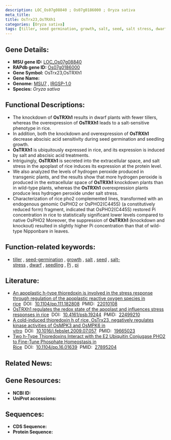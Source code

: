 ```yaml
---
description: LOC_Os07g08840 ; Os07g0186000 ; Oryza sativa
meta_title:
title: OsTrx23,OsTRXh1
categories: [Oryza sativa]
tags: [tiller, seed germination, growth, salt, seed, salt stress, dwarf, seedling, Pi,  pi ]
---
```


## Gene Details:
- **MSU gene ID:** [LOC_Os07g08840](http://rice.uga.edu/cgi-bin/ORF_infopage.cgi?orf=LOC_Os07g08840)  
- **RAPdb gene ID:** [Os07g0186000](https://rapdb.dna.affrc.go.jp/locus/?name=Os07g0186000)  
- **Gene Symbol:** OsTrx23,OsTRXh1
- **Gene Name:**
- **Genome:**  [MSU7](http://rice.uga.edu/)&nbsp;,&nbsp;[IRGSP-1.0](https://rapdb.dna.affrc.go.jp/download/irgsp1.html)
- **Species:** *Oryza sativa*

## Functional Descriptions:
   - The knockdown of **OsTRXh1** results in dwarf plants with fewer tillers, whereas the overexpression of **OsTRXh1** leads to a salt-sensitive phenotype in rice.
   - In addition, both the knockdown and overexpression of **OsTRXh1** decrease abscisic acid sensitivity during seed germination and seedling growth.
   - **OsTRXh1** is ubiquitously expressed in rice, and its expression is induced by salt and abscisic acid treatments.
   - Intriguingly, **OsTRXh1** is secreted into the extracellular space, and salt stress in the apoplast of rice induces its expression at the protein level.
   - We also analyzed the levels of hydrogen peroxide produced in transgenic plants, and the results show that more hydrogen peroxide is produced in the extracellular space of **OsTRXh1** knockdown plants than in wild-type plants, whereas the **OsTRXh1** overexpression plants produce less hydrogen peroxide under salt stress.
   - Characterization of rice pho2 complemented lines, transformed with an endogenous genomic OsPHO2 or OsPHO2(C445S) (a constitutively reduced form) fragment, indicated that OsPHO2(C445S) restored Pi concentration in rice to statistically significant lower levels compared to native OsPHO2 Moreover, the suppression of **OsTRXh1** (knockdown and knockout) resulted in slightly higher Pi concentration than that of wild-type Nipponbare in leaves.

## Function-related keywords:
   - [tiller](/tags/tiller/)&nbsp;,&nbsp;[seed-germination](/tags/seed-germination/)&nbsp;,&nbsp;[growth](/tags/growth/)&nbsp;,&nbsp;[salt](/tags/salt/)&nbsp;,&nbsp;[seed](/tags/seed/)&nbsp;,&nbsp;[salt-stress](/tags/salt-stress/)&nbsp;,&nbsp;[dwarf](/tags/dwarf/)&nbsp;,&nbsp;[seedling](/tags/seedling/)&nbsp;,&nbsp;[Pi](/tags/Pi/)&nbsp;,&nbsp;[pi](/tags/pi/)

## Literature:
   - [An apoplastic h-type thioredoxin is involved in the stress response through regulation of the apoplastic reactive oxygen species in rice](https://www.doi.org/10.1104/pp.111.182808)&nbsp;&nbsp;DOI:&nbsp;&nbsp;[10.1104/pp.111.182808](https://www.doi.org/10.1104/pp.111.182808)&nbsp;&nbsp;PMID:&nbsp;&nbsp;[22010108](https://pubmed.ncbi.nlm.nih.gov/22010108/)
   - [OsTRXh1 regulates the redox state of the apoplast and influences stress responses in rice](https://www.doi.org/10.4161/psb.19244)&nbsp;&nbsp;DOI:&nbsp;&nbsp;[10.4161/psb.19244](https://www.doi.org/10.4161/psb.19244)&nbsp;&nbsp;PMID:&nbsp;&nbsp;[22499210](https://pubmed.ncbi.nlm.nih.gov/22499210/)
   - [A cold-induced thioredoxin h of rice, OsTrx23, negatively regulates kinase activities of OsMPK3 and OsMPK6 in vitro](https://www.doi.org/10.1016/j.febslet.2009.07.057)&nbsp;&nbsp;DOI:&nbsp;&nbsp;[10.1016/j.febslet.2009.07.057](https://www.doi.org/10.1016/j.febslet.2009.07.057)&nbsp;&nbsp;PMID:&nbsp;&nbsp;[19665023](https://pubmed.ncbi.nlm.nih.gov/19665023/)
   - [Two h-Type Thioredoxins Interact with the E2 Ubiquitin Conjugase PHO2 to Fine-Tune Phosphate Homeostasis in Rice](https://www.doi.org/10.1104/pp.16.01639)&nbsp;&nbsp;DOI:&nbsp;&nbsp;[10.1104/pp.16.01639](https://www.doi.org/10.1104/pp.16.01639)&nbsp;&nbsp;PMID:&nbsp;&nbsp;[27895204](https://pubmed.ncbi.nlm.nih.gov/27895204/)

## Related News:

## Gene Resources:
- **NCBI ID:**  []()
- **UniProt accessions:** [](https://www.uniprot.org/uniprotkb//entry)

## Sequences:
- **CDS Sequence:**
- **Protein Sequence:**
